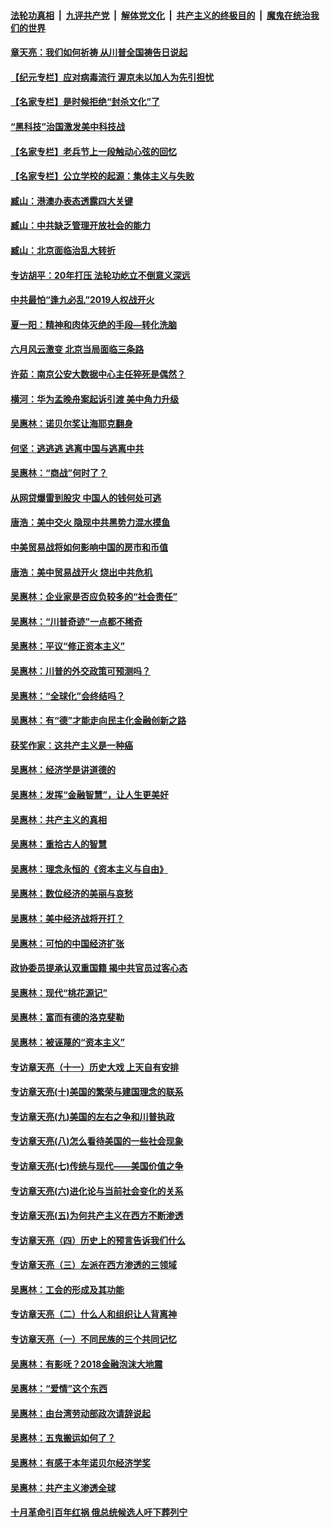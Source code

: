 

####  [法轮功真相](../../../../basic/blob/master/README.md?t=06280502) &nbsp;|&nbsp; [九评共产党](../../../../9ping.md/blob/master/README.md?t=06280502) &nbsp;|&nbsp; [解体党文化](../../../../jtdwh.md/blob/master/README.md?t=06280502)  &nbsp;|&nbsp; [共产主义的终极目的](../../../../gczydzjmd.md/blob/master/README.md?t=06280502) &nbsp;|&nbsp; [魔鬼在统治我们的世界](../../../../mgztzwmdsj.md/blob/master/README.md?t=06280502) 

#### [章天亮：我们如何祈祷 从川普全国祷告日说起](../pages/nsc423/n11944627.md?t=06280502) 

#### [【纪元专栏】应对病毒流行 渥京未以加人为先引担忧](../pages/nsc423/n11875714.md?t=06280502) 

#### [【名家专栏】是时候拒绝“封杀文化”了](../pages/nsc423/n11814093.md?t=06280502) 

#### [“黑科技”治国激发美中科技战](../pages/nsc423/n11638056.md?t=06280502) 

#### [【名家专栏】老兵节上一段触动心弦的回忆](../pages/nsc423/n11646016.md?t=06280502) 

#### [【名家专栏】公立学校的起源：集体主义与失败](../pages/nsc423/n11601833.md?t=06280502) 

#### [臧山：港澳办表态透露四大关键](../pages/nsc423/n11421628.md?t=06280502) 

#### [臧山：中共缺乏管理开放社会的能力](../pages/nsc423/n11407457.md?t=06280502) 

#### [臧山：北京面临治乱大转折](../pages/nsc423/n11406895.md?t=06280502) 

#### [专访胡平：20年打压 法轮功屹立不倒意义深远](../pages/nsc423/n11398800.md?t=06280502) 

#### [中共最怕“逢九必乱”2019人权战开火](../pages/nsc423/n11385248.md?t=06280502) 

#### [夏一阳：精神和肉体灭绝的手段—转化洗脑](../pages/nsc423/n11368250.md?t=06280502) 

#### [六月风云激变 北京当局面临三条路](../pages/nsc423/n11313668.md?t=06280502) 

#### [许茹：南京公安大数据中心主任猝死是偶然？](../pages/nsc423/n11064744.md?t=06280502) 

#### [横河：华为孟晚舟案起诉引渡 美中角力升级](../pages/nsc423/n11027230.md?t=06280502) 

#### [吴惠林：诺贝尔奖让海耶克翻身](../pages/nsc423/n10890049.md?t=06280502) 

#### [何坚：逃逃逃 逃离中国与逃离中共](../pages/nsc423/n10592891.md?t=06280502) 

#### [吴惠林：“商战”何时了？](../pages/nsc423/n10573558.md?t=06280502) 

#### [从网贷爆雷到股灾 中国人的钱何处可逃](../pages/nsc423/n10572800.md?t=06280502) 

#### [唐浩：美中交火 隐现中共黑势力混水摸鱼](../pages/nsc423/n10544040.md?t=06280502) 

#### [中美贸易战将如何影响中国的房市和币值](../pages/nsc423/n10543697.md?t=06280502) 

#### [唐浩：美中贸易战开火 烧出中共危机](../pages/nsc423/n10540126.md?t=06280502) 

#### [吴惠林：企业家是否应负较多的“社会责任”](../pages/nsc423/n10535022.md?t=06280502) 

#### [吴惠林：“川普奇迹”一点都不稀奇](../pages/nsc423/n10512808.md?t=06280502) 

#### [吴惠林：平议“修正资本主义”](../pages/nsc423/n10495724.md?t=06280502) 

#### [吴惠林：川普的外交政策可预测吗？](../pages/nsc423/n10462387.md?t=06280502) 

#### [吴惠林：“全球化”会终结吗？](../pages/nsc423/n10452838.md?t=06280502) 

#### [吴惠林：有“德”才能走向民主化金融创新之路](../pages/nsc423/n10432292.md?t=06280502) 

#### [获奖作家：这共产主义是一种癌](../pages/nsc423/n10431541.md?t=06280502) 

#### [吴惠林：经济学是讲道德的](../pages/nsc423/n10398014.md?t=06280502) 

#### [吴惠林：发挥“金融智慧”，让人生更美好](../pages/nsc423/n10375019.md?t=06280502) 

#### [吴惠林：共产主义的真相](../pages/nsc423/n10351394.md?t=06280502) 

#### [吴惠林：重拾古人的智慧](../pages/nsc423/n10337691.md?t=06280502) 

#### [吴惠林：理念永恒的《资本主义与自由》](../pages/nsc423/n10316274.md?t=06280502) 

#### [吴惠林：数位经济的美丽与哀愁](../pages/nsc423/n10292946.md?t=06280502) 

#### [吴惠林：美中经济战将开打？](../pages/nsc423/n10258825.md?t=06280502) 

#### [吴惠林：可怕的中国经济扩张](../pages/nsc423/n10219147.md?t=06280502) 

#### [政协委员提承认双重国籍 揭中共官员过客心态](../pages/nsc423/n10208809.md?t=06280502) 

#### [吴惠林：现代“桃花源记”](../pages/nsc423/n10185234.md?t=06280502) 

#### [吴惠林：富而有德的洛克斐勒](../pages/nsc423/n10142264.md?t=06280502) 

#### [吴惠林：被诬蔑的“资本主义”](../pages/nsc423/n10124816.md?t=06280502) 

#### [专访章天亮（十一）历史大戏 上天自有安排](../pages/nsc423/n10094905.md?t=06280502) 

#### [专访章天亮(十)美国的繁荣与建国理念的联系](../pages/nsc423/n10094899.md?t=06280502) 

#### [专访章天亮(九)美国的左右之争和川普执政](../pages/nsc423/n10094889.md?t=06280502) 

#### [专访章天亮(八)怎么看待美国的一些社会现象](../pages/nsc423/n10094857.md?t=06280502) 

#### [专访章天亮(七)传统与现代——美国价值之争](../pages/nsc423/n10093140.md?t=06280502) 

#### [专访章天亮(六)进化论与当前社会变化的关系](../pages/nsc423/n10092036.md?t=06280502) 

#### [专访章天亮(五)为何共产主义在西方不断渗透](../pages/nsc423/n10083620.md?t=06280502) 

#### [专访章天亮（四）历史上的预言告诉我们什么](../pages/nsc423/n10083606.md?t=06280502) 

#### [专访章天亮（三）左派在西方渗透的三领域](../pages/nsc423/n10081115.md?t=06280502) 

#### [吴惠林：工会的形成及其功能](../pages/nsc423/n10080633.md?t=06280502) 

#### [专访章天亮（二）什么人和组织让人背离神](../pages/nsc423/n10076637.md?t=06280502) 

#### [专访章天亮（一）不同民族的三个共同记忆](../pages/nsc423/n10074188.md?t=06280502) 

#### [吴惠林：有影呒？2018金融泡沫大地震](../pages/nsc423/n10040534.md?t=06280502) 

#### [吴惠林：“爱情”这个东西](../pages/nsc423/n10019423.md?t=06280502) 

#### [吴惠林：由台湾劳动部政次请辞说起](../pages/nsc423/n9979679.md?t=06280502) 

#### [吴惠林：五鬼搬运如何了？](../pages/nsc423/n9925338.md?t=06280502) 

#### [吴惠林：有感于本年诺贝尔经济学奖](../pages/nsc423/n9871883.md?t=06280502) 

#### [吴惠林：共产主义渗透全球](../pages/nsc423/n9812748.md?t=06280502) 

#### [十月革命引百年红祸 俄总统候选人吁下葬列宁](../pages/nsc423/n9810182.md?t=06280502) 

